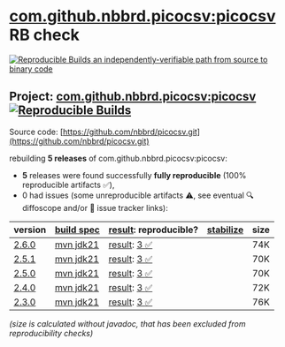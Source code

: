 [com.github.nbbrd.picocsv:picocsv](https://central.sonatype.com/artifact/com.github.nbbrd.picocsv/picocsv/versions) RB check
=======

[![Reproducible Builds](https://reproducible-builds.org/images/logos/rb.svg) an independently-verifiable path from source to binary code](https://reproducible-builds.org/)

## Project: [com.github.nbbrd.picocsv:picocsv](https://central.sonatype.com/artifact/com.github.nbbrd.picocsv/picocsv/versions) [![Reproducible Builds](https://img.shields.io/endpoint?url=https://raw.githubusercontent.com/jvm-repo-rebuild/reproducible-central/master/content/com/github/nbbrd/picocsv/badge.json)](https://github.com/jvm-repo-rebuild/reproducible-central/blob/master/content/com/github/nbbrd/picocsv/README.md)

Source code: [https://github.com/nbbrd/picocsv.git](https://github.com/nbbrd/picocsv.git)

rebuilding **5 releases** of com.github.nbbrd.picocsv:picocsv:
- **5** releases were found successfully **fully reproducible** (100% reproducible artifacts :white_check_mark:),
- 0 had issues (some unreproducible artifacts :warning:, see eventual :mag: diffoscope and/or :memo: issue tracker links):

| version | [build spec](/BUILDSPEC.md) | [result](https://reproducible-builds.org/docs/jvm/): reproducible? | [stabilize](https://github.com/google/oss-rebuild/blob/main/cmd/stabilize/README.md) | size |
| -- | --------- | ------ | ------ | -- |
| [2.6.0](https://central.sonatype.com/artifact/com.github.nbbrd.picocsv/picocsv/2.6.0/pom) | [mvn jdk21](picocsv-2.6.0.buildspec) | [result](picocsv-2.6.0.buildinfo): [3 :white_check_mark: ](picocsv-2.6.0.buildcompare) | | 74K |
| [2.5.1](https://central.sonatype.com/artifact/com.github.nbbrd.picocsv/picocsv/2.5.1/pom) | [mvn jdk21](picocsv-2.5.1.buildspec) | [result](picocsv-2.5.1.buildinfo): [3 :white_check_mark: ](picocsv-2.5.1.buildcompare) | | 70K |
| [2.5.0](https://central.sonatype.com/artifact/com.github.nbbrd.picocsv/picocsv/2.5.0/pom) | [mvn jdk21](picocsv-2.5.0.buildspec) | [result](picocsv-2.5.0.buildinfo): [3 :white_check_mark: ](picocsv-2.5.0.buildcompare) | | 70K |
| [2.4.0](https://central.sonatype.com/artifact/com.github.nbbrd.picocsv/picocsv/2.4.0/pom) | [mvn jdk21](picocsv-2.4.0.buildspec) | [result](picocsv-2.4.0.buildinfo): [3 :white_check_mark: ](picocsv-2.4.0.buildcompare) | | 72K |
| [2.3.0](https://central.sonatype.com/artifact/com.github.nbbrd.picocsv/picocsv/2.3.0/pom) | [mvn jdk21](picocsv-2.3.0.buildspec) | [result](picocsv-2.3.0.buildinfo): [3 :white_check_mark: ](picocsv-2.3.0.buildcompare) | | 76K |

<i>(size is calculated without javadoc, that has been excluded from reproducibility checks)</i>
